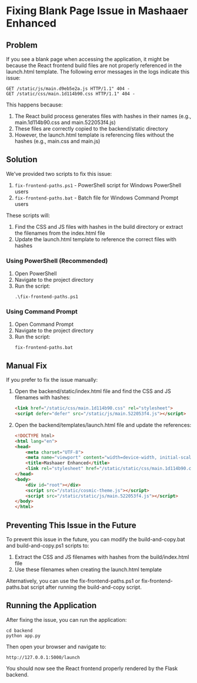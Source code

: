 # Fixing Blank Page Issue in Mashaaer Enhanced

## Problem

If you see a blank page when accessing the application, it might be because the React frontend build files are not properly referenced in the launch.html template. The following error messages in the logs indicate this issue:

```
GET /static/js/main.d9eb5e2a.js HTTP/1.1" 404 -
GET /static/css/main.1d114b90.css HTTP/1.1" 404 -
```

This happens because:

1. The React build process generates files with hashes in their names (e.g., main.1d114b90.css and main.522053f4.js)
2. These files are correctly copied to the backend/static directory
3. However, the launch.html template is referencing files without the hashes (e.g., main.css and main.js)

## Solution

We've provided two scripts to fix this issue:

1. `fix-frontend-paths.ps1` - PowerShell script for Windows PowerShell users
2. `fix-frontend-paths.bat` - Batch file for Windows Command Prompt users

These scripts will:

1. Find the CSS and JS files with hashes in the build directory or extract the filenames from the index.html file
2. Update the launch.html template to reference the correct files with hashes

### Using PowerShell (Recommended)

1. Open PowerShell
2. Navigate to the project directory
3. Run the script:
   ```
   .\fix-frontend-paths.ps1
   ```

### Using Command Prompt

1. Open Command Prompt
2. Navigate to the project directory
3. Run the script:
   ```
   fix-frontend-paths.bat
   ```

## Manual Fix

If you prefer to fix the issue manually:

1. Open the backend/static/index.html file and find the CSS and JS filenames with hashes:
   ```html
   <link href="/static/css/main.1d114b90.css" rel="stylesheet">
   <script defer="defer" src="/static/js/main.522053f4.js"></script>
   ```

2. Open the backend/templates/launch.html file and update the references:
   ```html
   <!DOCTYPE html>
   <html lang="en">
   <head>
       <meta charset="UTF-8">
       <meta name="viewport" content="width=device-width, initial-scale=1.0">
       <title>Mashaaer Enhanced</title>
       <link rel="stylesheet" href="/static/static/css/main.1d114b90.css">
   </head>
   <body>
       <div id="root"></div>
       <script src="/static/cosmic-theme.js"></script>
       <script src="/static/static/js/main.522053f4.js"></script>
   </body>
   </html>
   ```

## Preventing This Issue in the Future

To prevent this issue in the future, you can modify the build-and-copy.bat and build-and-copy.ps1 scripts to:

1. Extract the CSS and JS filenames with hashes from the build/index.html file
2. Use these filenames when creating the launch.html template

Alternatively, you can use the fix-frontend-paths.ps1 or fix-frontend-paths.bat script after running the build-and-copy script.

## Running the Application

After fixing the issue, you can run the application:

```
cd backend
python app.py
```

Then open your browser and navigate to:
```
http://127.0.0.1:5000/launch
```

You should now see the React frontend properly rendered by the Flask backend.